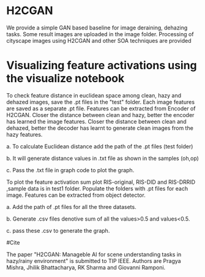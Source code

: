 # H2CGAN
We provide a simple GAN based baseline for image deraining, dehazing tasks. Some result images are uploaded in the image folder. Processing of cityscape images using H2CGAN and other SOA techniques are provided







# Visualizing feature activations using the visualize notebook

To check feature distance in euclidean space among clean, hazy and dehazed images, save the .pt files in the "test" folder. Each image features are saved as a separate .pt file. Features can be extracted from Encoder of H2CGAN. Closer the distance between clean and hazy, better the encoder has learned the image features. Closer the distance between clean and dehazed, better the decoder has learnt to generate clean images from the hazy features.

a. To calculate Euclidean distance add the path of the .pt files (test folder)

b. It will generate distance values in .txt file as shown in the samples (oh,op)

c. Pass the .txt file in graph code to plot the graph.


To plot the feature activation sum plot RIS-original, RIS-DID and RIS-DRRID ,sample data is in test1 folder. Populate the folders with .pt files for each image. Features can be extracted from object detector.

a. Add the path of .pt files for all the three datasets.

b. Generate .csv files denotive sum of all the values>0.5 and values<0.5.

c. pass these .csv to generate the graph.


#Cite

The paper "H2CGAN: Manageble AI for scene understanding tasks in hazy/rainy environment" is submitted to TIP IEEE. Authors are Pragya Mishra, Jhilik Bhattacharya, RK Sharma and Giovanni Ramponi.  
